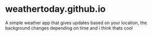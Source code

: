 # weathertoday.github.io

A simple weather app that gives updates based on your location, the background changes depending on time and i think thats cool
